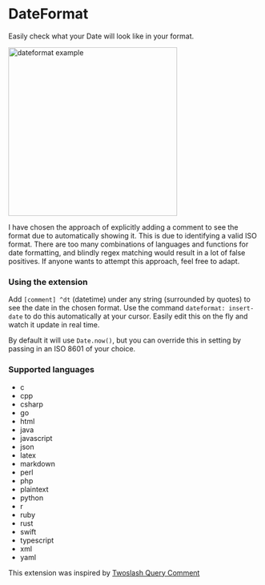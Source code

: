 # DateFormat

Easily check what your Date will look like in your format.

<img width="337" alt="dateformat example" src="https://github.com/liamo94/vscode-datetime/assets/9355016/73192277-0983-48ca-a67b-5e5b116777d6">

I have chosen the approach of explicitly adding a comment to see the format due to automatically showing it. This is due to identifying a valid ISO format. There are too many combinations of languages and functions for date formatting, and blindly regex matching would result in a lot of false positives. If anyone wants to attempt this approach, feel free to adapt.

### Using the extension

Add `[comment] ^dt` (datetime) under any string (surrounded by quotes) to see the date in the chosen format. Use the command `dateformat: insert-date` to do this automatically at your cursor. Easily edit this on the fly and watch it update in real time.

By default it will use `Date.now()`, but you can override this in setting by passing in an ISO 8601 of your choice.

### Supported languages

- c
- cpp
- csharp
- go
- html
- java
- javascript
- json
- latex
- markdown
- perl
- php
- plaintext
- python
- r
- ruby
- rust
- swift
- typescript
- xml
- yaml

This extension was inspired by [Twoslash Query Comment](https://marketplace.visualstudio.com/items?itemName=Orta.vscode-twoslash-queries)
